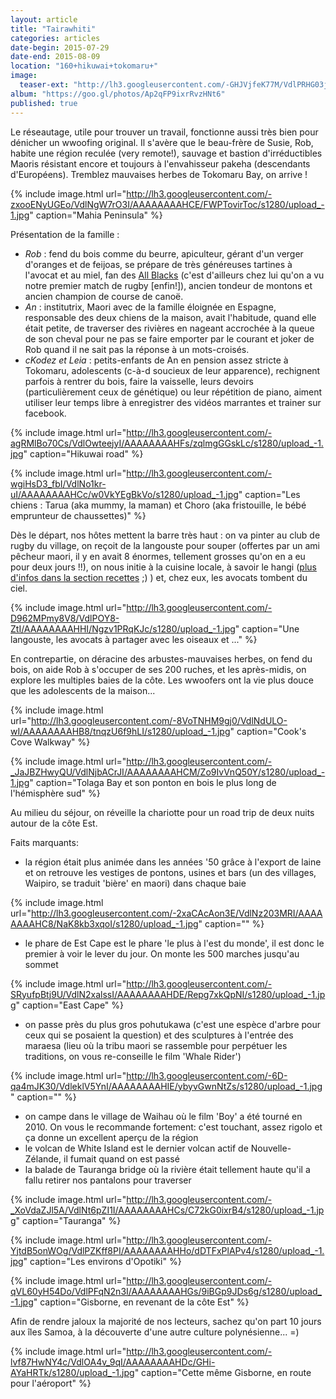 ```yaml
---
layout: article
title: "Tairawhiti"
categories: articles
date-begin: 2015-07-29
date-end: 2015-08-09
location: "160+hikuwai+tokomaru+"
image: 
  teaser-ext: "http://lh3.googleusercontent.com/-GHJVjfeK77M/VdlPRHG03jI/AAAAAAAAHHQ/hohalE0yQ9I/s1280/upload_-1.jpg"
album: "https://goo.gl/photos/Ap2qFP9ixrRvzHNt6"
published: true
---
```


Le réseautage, utile pour trouver un travail, fonctionne aussi très bien pour dénicher un wwoofing original. Il s'avère que le beau-frère de Susie, Rob, habite une région reculée (very remote!), sauvage et bastion d'irréductibles Maoris résistant encore et toujours à l'envahisseur pakeha (descendants d'Européens). Tremblez mauvaises herbes de Tokomaru Bay, on arrive !

{% include image.html url="http://lh3.googleusercontent.com/-zxooENyUGEo/VdlNgW7rO3I/AAAAAAAAHCE/FWPTovirToc/s1280/upload_-1.jpg" caption="Mahia Peninsula" %}

Présentation de la famille :

* *Rob* : fend du bois comme du beurre, apiculteur, gérant d'un verger d'oranges et de feijoas, se prépare de très généreuses tartines à l'avocat et au miel, fan des [All Blacks](http://www.youtube.com/watch?v=zmM7QeoCP1Y&sns=em) (c'est d'ailleurs chez lui qu'on a vu notre premier match de rugby [enfin!]), ancien tondeur de montons et ancien champion de course de canoë.
* *An* : institutrix, Maori avec de la famille éloignée en Espagne, responsable des deux chiens de la maison, avait l'habitude, quand elle était petite, de traverser des rivières en nageant accrochée à la queue de son cheval pour ne pas se faire emporter par le courant et joker de Rob quand il ne sait pas la réponse à un mots-croisés.
* *cKodez et Leia* : petits-enfants de An en pension assez stricte à Tokomaru, adolescents (c-à-d soucieux de leur apparence), rechignent parfois à rentrer du bois, faire la vaisselle, leurs devoirs (particulièrement ceux de génétique) ou leur répétition de piano, aiment utiliser leur temps libre à enregistrer des vidéos marrantes et trainer sur facebook.

{% include image.html url="http://lh3.googleusercontent.com/-agRMlBo70Cs/VdlOwteejyI/AAAAAAAAHFs/zqlmgGGskLc/s1280/upload_-1.jpg" caption="Hikuwai road" %}

{% include image.html url="http://lh3.googleusercontent.com/-wgiHsD3_fbI/VdlNo1kr-uI/AAAAAAAAHCc/w0VkYEgBkVo/s1280/upload_-1.jpg" caption="Les chiens : Tarua (aka mummy, la maman) et Choro (aka fristouille, le bébé emprunteur de chaussettes)" %}

Dès le départ, nos hôtes mettent la barre très haut : on va pinter au club de rugby du village, on reçoit de la langouste pour souper (offertes par un ami pêcheur maori, il y en avait 8 énormes, tellement grosses qu'on en a eu pour deux jours !!), on nous initie à la cuisine locale, à savoir le hangi ([plus d'infos dans la section recettes](/recipes/2015/08/hangi) ;) ) et, chez eux, les avocats tombent du ciel.

{% include image.html url="http://lh3.googleusercontent.com/-D962MPmy8V8/VdlPOY8-ZtI/AAAAAAAAHHI/Ngzv1PRqKJc/s1280/upload_-1.jpg" caption="Une langouste, les avocats à partager avec les oiseaux et ..." %}

En contrepartie, on déracine des arbustes-mauvaises herbes, on fend du bois, on aide Rob à s'occuper de ses 200 ruches, et les après-midis, on explore les multiples baies de la côte. Les wwoofers ont la vie plus douce que les adolescents de la maison...

{% include image.html url="http://lh3.googleusercontent.com/-8VoTNHM9gj0/VdlNdULO-wI/AAAAAAAAHB8/tnqzU6f9hLI/s1280/upload_-1.jpg" caption="Cook's Cove Walkway" %}

{% include image.html url="http://lh3.googleusercontent.com/-_JaJBZHwyQU/VdlNjbACrJI/AAAAAAAAHCM/Zo9IvVnQ50Y/s1280/upload_-1.jpg" caption="Tolaga Bay et son ponton en bois le plus long de l'hémisphère sud" %}

Au milieu du séjour, on réveille la chariotte pour un road trip de deux nuits autour de la côte Est.

Faits marquants:

* la région était plus animée dans les années '50 grâce à l'export de laine et on retrouve les vestiges de pontons, usines et bars (un des villages, Waipiro, se traduit 'bière' en maori) dans chaque baie

{% include image.html url="http://lh3.googleusercontent.com/-2xaCAcAon3E/VdlNz203MRI/AAAAAAAAHC8/NaK8kb3xqoI/s1280/upload_-1.jpg" caption="" %}

* le phare de Est Cape est le phare 'le plus à l'est du monde', il est donc le premier à voir le lever du jour. On monte les 500 marches jusqu'au sommet

{% include image.html url="http://lh3.googleusercontent.com/-SRyufpBtj9U/VdlN2xalssI/AAAAAAAAHDE/Repg7xkQpNI/s1280/upload_-1.jpg" caption="East Cape" %}

* on passe près du plus gros pohutukawa (c'est une espèce d'arbre pour ceux qui se posaient la question) et des sculptures à l'entrée des maraesa (lieu où la tribu maori se rassemble pour perpétuer les traditions, on vous re-conseille le film 'Whale Rider')

{% include image.html url="http://lh3.googleusercontent.com/-6D-qa4mJK30/VdleklV5YnI/AAAAAAAAHIE/ybyvGwnNtZs/s1280/upload_-1.jpg" caption="" %}

* on campe dans le village de Waihau où le film 'Boy' a été tourné en 2010. On vous le recommande fortement: c'est touchant, assez rigolo et ça donne un excellent aperçu de la région
* le volcan de White Island est le dernier volcan actif de Nouvelle-Zélande, il fumait quand on est passé
* la balade de Tauranga bridge où la rivière était tellement haute qu'il a fallu retirer nos pantalons pour traverser

{% include image.html url="http://lh3.googleusercontent.com/-_XoVdaZJl5A/VdlNt6pZI1I/AAAAAAAAHCs/C72kG0ixrB4/s1280/upload_-1.jpg" caption="Tauranga" %}

{% include image.html url="http://lh3.googleusercontent.com/-YjtdB5onWOg/VdlPZKff8PI/AAAAAAAAHHo/dDTFxPlAPv4/s1280/upload_-1.jpg" caption="Les environs d'Opotiki" %}

{% include image.html url="http://lh3.googleusercontent.com/-qVL60yH54Do/VdlPFqN2n3I/AAAAAAAAHGs/9iBGp9JDs6g/s1280/upload_-1.jpg" caption="Gisborne, en revenant de la côte Est" %}

Afin de rendre jaloux la majorité de nos lecteurs, sachez qu'on part 10 jours aux îles Samoa, à la découverte d'une autre culture polynésienne... =)

{% include image.html url="http://lh3.googleusercontent.com/-lvf87HwNY4c/VdlOA4v_9qI/AAAAAAAAHDc/GHi-AYaHRTk/s1280/upload_-1.jpg" caption="Cette même Gisborne, en route pour l'aéroport" %}



